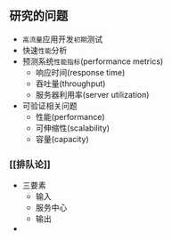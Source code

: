 ## 研究的问题
- `高流量`应用开发`初期`测试
- 快速`性能`分析
- 预测系统`性能指标`(performance metrics)
	- 响应时间(response time)
	- 吞吐量(throughput)
	- 服务器利用率(server utilization)
-  可验证相关问题
	-  性能(performance)
	-  可伸缩性(scalability)
	-  容量(capacity)

### [[排队论]]
- 三要素
	- 输入
	- 服务中心
	- 输出
- 
